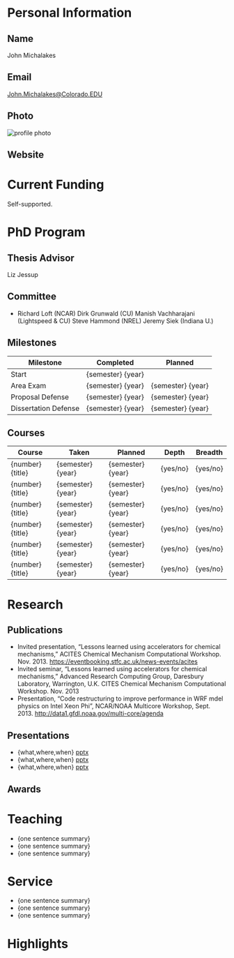 

# Personal Information

## Name
John Michalakes

## Email
John.Michalakes@Colorado.EDU

## Photo
![profile photo](files/)

## Website


# Current Funding
Self-supported.

# PhD Program

## Thesis Advisor
Liz Jessup

## Committee


* Richard Loft (NCAR) Dirk Grunwald (CU) Manish Vachharajani (Lightspeed & CU) Steve Hammond (NREL) Jeremy Siek (Indiana U.)


## Milestones

| Milestone            | Completed         | Planned           |         
| -------------------- | ----------------- | ----------------- |
| Start                | {semester} {year} |                   |
| Area Exam            | {semester} {year} | {semester} {year} |
| Proposal Defense     | {semester} {year} | {semester} {year} |
| Dissertation Defense | {semester} {year} | {semester} {year} |

## Courses

| Course           | Taken             | Planned            | Depth    | Breadth | 
| ---------------- | ----------------- | ------------------ | -------- | ------- |
| {number} {title} | {semester} {year} | {semester} {year}  | {yes/no} | {yes/no}|
| {number} {title} | {semester} {year} | {semester} {year}  | {yes/no} | {yes/no}|
| {number} {title} | {semester} {year} | {semester} {year}  | {yes/no} | {yes/no}|
| {number} {title} | {semester} {year} | {semester} {year}  | {yes/no} | {yes/no}|
| {number} {title} | {semester} {year} | {semester} {year}  | {yes/no} | {yes/no}|
| {number} {title} | {semester} {year} | {semester} {year}  | {yes/no} | {yes/no}|

# Research

## Publications


* Invited presentation, “Lessons learned using accelerators for chemical mechanisms,” ACITES Chemical Mechanism Computational Workshop. Nov. 2013.  https://eventbooking.stfc.ac.uk/news-events/acites
* Invited seminar, “Lessons learned using accelerators for chemical mechanisms,” Advanced Research Computing Group, Daresbury Laboratory, Warrington, U.K.  CITES Chemical Mechanism Computational Workshop.  Nov. 2013
* Presentation, “Code restructuring to improve performance in WRF mdel physics on Intel Xeon Phi”, NCAR/NOAA Multicore Workshop, Sept. 2013. http://data1.gfdl.noaa.gov/multi-core/agenda


## Presentations

* {what,where,when} [pptx](files/presentation-file.pptx)
* {what,where,when} [pptx](files/presentation-file.pptx)
* {what,where,when} [pptx](files/presentation-file.pptx)
      
## Awards


# Teaching

* {one sentence summary}
* {one sentence summary}
* {one sentence summary}

# Service

* {one sentence summary}
* {one sentence summary}
* {one sentence summary}

# Highlights

